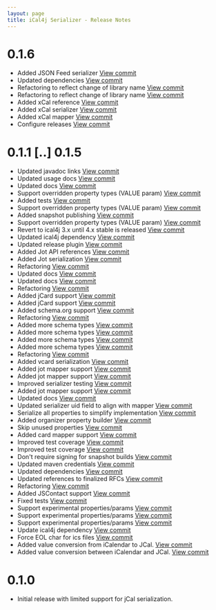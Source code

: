 ```yaml
---
layout: page
title: iCal4j Serializer - Release Notes
---
```


# 0.1.6

* Added JSON Feed serializer [View commit](http://github.com/ical4j/ical4j/commit/0b7880affe4f5d4a8184505adbeccf5f104cfcdd)
* Updated dependencies [View commit](http://github.com/ical4j/ical4j/commit/e38ad7f64cf46bf49e77b904bf21263d8fe8790e)
* Refactoring to reflect change of library name [View commit](http://github.com/ical4j/ical4j/commit/99c7d27466d0bdcfd4e057a7b32bc9fcd234b546)
* Refactoring to reflect change of library name [View commit](http://github.com/ical4j/ical4j/commit/b866986fbde4232d3f1b9018c97cd7703596bbec)
* Added xCal reference [View commit](http://github.com/ical4j/ical4j/commit/158ba786a9a34c70e775edeba499f0f8f370d81b)
* Added xCal serializer [View commit](http://github.com/ical4j/ical4j/commit/b667d4af026bf8b38ea2d58520e2434c924ecb1b)
* Added xCal mapper [View commit](http://github.com/ical4j/ical4j/commit/0615711536c7ba9656d1742a2ae27cc698a25fc3)
* Configure releases [View commit](http://github.com/ical4j/ical4j/commit/1c9dd8de89b4c7f2d3877098ecc4eac76132a785)

# 0.1.1 [..] 0.1.5

* Updated javadoc links [View commit](http://github.com/ical4j/ical4j/commit/6a43ef7e0c8c5a9c06e5c35ac31a2a0c835d5aa9)
* Updated usage docs [View commit](http://github.com/ical4j/ical4j/commit/e972f765bcd347d4fa4c3af09f5a6b7441ffe8ab)
* Updated docs [View commit](http://github.com/ical4j/ical4j/commit/d4df7ed9ef7c9a9664c92659a49bdc52ef523d83)
* Support overridden property types (VALUE param) [View commit](http://github.com/ical4j/ical4j/commit/fd306dc4138d2f63b259334d348acb93f49b04ec)
* Added tests [View commit](http://github.com/ical4j/ical4j/commit/3d1c29554014d1ce35f772a15afffeb01fe9348f)
* Support overridden property types (VALUE param) [View commit](http://github.com/ical4j/ical4j/commit/5cd558e18b2557386f812e6e3d20551560c04ceb)
* Added snapshot publishing [View commit](http://github.com/ical4j/ical4j/commit/c45c3c0028b25a17ffc736ecd1032aec82c35f61)
* Support overridden property types (VALUE param) [View commit](http://github.com/ical4j/ical4j/commit/764831762f4572b60a61a3d43e0b0da9c0e21931)
* Revert to ical4j 3.x until 4.x stable is released [View commit](http://github.com/ical4j/ical4j/commit/9af2c69476aae42abd5776d99db72d6f58228774)
* Updated ical4j dependency [View commit](http://github.com/ical4j/ical4j/commit/b3d481dddf36ceb6a18d093c47b6175b02fce3e1)
* Updated release plugin [View commit](http://github.com/ical4j/ical4j/commit/987a109ee6443801fcc2b465dba3d7602e5bf843)
* Added Jot API references [View commit](http://github.com/ical4j/ical4j/commit/0fd83b18a731e7252e430347ca7342c4f233eb75)
* Added Jot serialization [View commit](http://github.com/ical4j/ical4j/commit/762c2833b8579f84dff86e416551f1406363d06d)
* Refactoring [View commit](http://github.com/ical4j/ical4j/commit/76198cee924824fa61348a40df524611e5295e22)
* Updated docs [View commit](http://github.com/ical4j/ical4j/commit/d2fc5c50c6fb269c5fb337ff24d47830d2e70762)
* Updated docs [View commit](http://github.com/ical4j/ical4j/commit/ef5f4457c1b0e046f6fa92ab88000ad25560a310)
* Refactoring [View commit](http://github.com/ical4j/ical4j/commit/671ca922172d88c6347225a4b7b38a671a767719)
* Added jCard support [View commit](http://github.com/ical4j/ical4j/commit/6939c784e835bcc79d39b7db231d3224770a0a9a)
* Added jCard support [View commit](http://github.com/ical4j/ical4j/commit/05270f9405a7e7beaa4b4f5ec5babbfd1ec0cb86)
* Added schema.org support [View commit](http://github.com/ical4j/ical4j/commit/7c3f2d8ce4598fa409046ff5b01a9a13919595fe)
* Refactoring [View commit](http://github.com/ical4j/ical4j/commit/6c34c357bd1a797d9f8cb15b75ad9c906472fdab)
* Added more schema types [View commit](http://github.com/ical4j/ical4j/commit/446af6d8f5408344b315ce4ced2eafdedd753652)
* Added more schema types [View commit](http://github.com/ical4j/ical4j/commit/f392eb250365f45d3c9858e565918f54e0535768)
* Added more schema types [View commit](http://github.com/ical4j/ical4j/commit/75cfb5a5d3d7053fdfd59e3b7551da2c1d5d9a99)
* Added more schema types [View commit](http://github.com/ical4j/ical4j/commit/9c46b62b84eefb35983b7b76a9845c8dded590f1)
* Refactoring [View commit](http://github.com/ical4j/ical4j/commit/8747baa013a94ab20b426170a59140f2ad9f31a9)
* Added vcard serialization [View commit](http://github.com/ical4j/ical4j/commit/0dfab22c3b2be745f7e1636daeb458510fff7133)
* Added jot mapper support [View commit](http://github.com/ical4j/ical4j/commit/a661f4b9d78815f81980b7aaa64af543370e716f)
* Added jot mapper support [View commit](http://github.com/ical4j/ical4j/commit/054bee603ba22343e8bfda5166cd735c1c95bfa8)
* Improved serializer testing [View commit](http://github.com/ical4j/ical4j/commit/7019a7ce731763842f65c1bc903cc0108c99b19d)
* Added jot mapper support [View commit](http://github.com/ical4j/ical4j/commit/48c84e90cce665d1c36447d7b9b89c388468727b)
* Updated docs [View commit](http://github.com/ical4j/ical4j/commit/b0f6ed432e9994f4c00c3c6406e16998c14c4a2b)
* Updated serializer uid field to align with mapper [View commit](http://github.com/ical4j/ical4j/commit/855467aa4aaccaf0dabc3f54634ad7fee496b5c1)
* Serialize all properties to simplify implementation [View commit](http://github.com/ical4j/ical4j/commit/aaa51f80cfe5356db49a617283666b4d368013b3)
* Added organizer property builder [View commit](http://github.com/ical4j/ical4j/commit/123f3f55741a4a3820e3962f235ede8e000c848d)
* Skip unused properties [View commit](http://github.com/ical4j/ical4j/commit/aeb3b1a1f4bbf64299ac59239a6d23ab4c28bbce)
* Added card mapper support [View commit](http://github.com/ical4j/ical4j/commit/de9cc4f7513a946c40811c1711a76866f4331f50)
* Improved test coverage [View commit](http://github.com/ical4j/ical4j/commit/e57960ae6785f04cc9566d8b55523bc5e1a311f6)
* Improved test coverage [View commit](http://github.com/ical4j/ical4j/commit/f2258d1e4acd9a1c0487c9b850dd9807ce60e1c1)
* Don't require signing for snapshot builds [View commit](http://github.com/ical4j/ical4j/commit/5c145c361169eebcbdad2a577159e8ec8cb56d38)
* Updated maven credentials [View commit](http://github.com/ical4j/ical4j/commit/e315af649317333960164eecb51486f14a862bfb)
* Updated dependencies [View commit](http://github.com/ical4j/ical4j/commit/db3d2c6f69a3f0a76f825df10393809521af1188)
* Updated references to finalized RFCs [View commit](http://github.com/ical4j/ical4j/commit/f4bf154f1201b4eb3a53ea9d205bf18e64a3f02b)
* Refactoring [View commit](http://github.com/ical4j/ical4j/commit/418f0674555e4337391e510c71ada794b67bbdec)
* Added JSContact support [View commit](http://github.com/ical4j/ical4j/commit/c9b98dc57f550b9b1e8bd69d3e321004a5f4f2d3)
* Fixed tests [View commit](http://github.com/ical4j/ical4j/commit/d9d963048d7f1041aecdc396f6cc65887d56df2b)
* Support experimental properties/params [View commit](http://github.com/ical4j/ical4j/commit/c33a5f04d334e4a3ecf8aac110bc679b3191fc03)
* Support experimental properties/params [View commit](http://github.com/ical4j/ical4j/commit/4e84cb71d8b0e2b918f084bb7cb10e6e781e6a94)
* Support experimental properties/params [View commit](http://github.com/ical4j/ical4j/commit/1bab092612c5284f865f0189e618729863024f03)
* Update ical4j dependency [View commit](http://github.com/ical4j/ical4j/commit/671a14e01ac004c11ede3872745eb0539c25d269)
* Force EOL char for ics files [View commit](http://github.com/ical4j/ical4j/commit/da07a16c3c823bc1b4557ffd5334fffdf7b02c11)
* Added value conversion from iCalendar to JCal. [View commit](http://github.com/ical4j/ical4j/commit/132ecc9daf9c26fee03307442e3fb0f5544cec91)
* Added value conversion between iCalendar and JCal. [View commit](http://github.com/ical4j/ical4j/commit/060fdc39382224af52be9d9786827df08ab79059)

# 0.1.0

* Initial release with limited support for jCal serialization.
